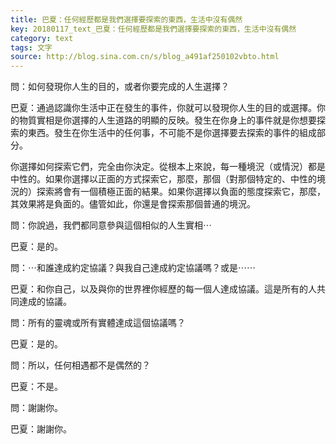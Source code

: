 ```yaml
---
title: 巴夏：任何經歷都是我們選擇要探索的東西，生活中沒有偶然
key: 20180117_text_巴夏：任何經歷都是我們選擇要探索的東西，生活中沒有偶然
category: text
tags: 文字
source: http://blog.sina.com.cn/s/blog_a491af250102vbto.html
---
```


問：如何發現你人生的目的，或者你要完成的人生選擇？

巴夏：通過認識你生活中正在發生的事件，你就可以發現你人生的目的或選擇。你的物質實相是你選擇的人生道路的明顯的反映。發生在你身上的事件就是你想要探索的東西。發生在你生活中的任何事，不可能不是你選擇要去探索的事件的組成部分。

你選擇如何探索它們，完全由你決定。從根本上來說，每一種境況（或情況）都是中性的。如果你選擇以正面的方式探索它，那麼，那個（對那個特定的、中性的境況的）探索將會有一個積極正面的結果。如果你選擇以負面的態度探索它，那麼，其效果將是負面的。儘管如此，你還是會探索那個普通的境況。

問：你說過，我們都同意參與這個相似的人生實相⋯

巴夏：是的。

問：⋯和誰達成約定協議？與我自己達成約定協議嗎？或是⋯⋯

巴夏：和你自己，以及與你的世界裡你經歷的每一個人達成協議。這是所有的人共同達成的協議。

問：所有的靈魂或所有實體達成這個協議嗎？

巴夏：是的。

問：所以，任何相遇都不是偶然的？

巴夏：不是。

問：謝謝你。

巴夏：謝謝你。
